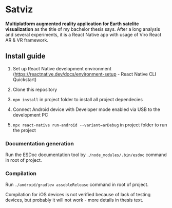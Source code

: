 # Satviz

**Multiplatform augmented reality application for Earth satelite visualization** as the title of my bachelor thesis says. After a long analysis and several experiments, it is a React Native app with usage of Viro React AR & VR framework.

## Install guide
1. Set up React Native development environment (https://reactnative.dev/docs/environment-setup - React Native CLI Quickstart)

2. Clone this repository

3. `npm install` in project folder to install all project dependecies

4. Connect Android device with Developer mode enabled via USB to the development PC

5. `npx react-native run-android --variant=arDebug` in project folder to run the project

### Documentation generation
Run the ESDoc documentation tool by `./node_modules/.bin/esdoc` command in root of project.

### Compilation
Run `./android/gradlew assebleRelease` command in root of project.

Compilation for iOS devices is not verified because of lack of testing devices, but probably it will not work - more details in thesis text.